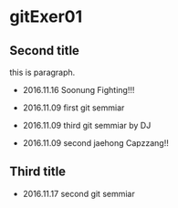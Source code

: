 ﻿# gitExer01

## Second title

this is paragraph.

- 2016.11.16 Soonung Fighting!!!

- 2016.11.09 first git semmiar

- 2016.11.09 third git semmiar by DJ

- 2016.11.09 second jaehong Capzzang!!

## Third title
- 2016.11.17 second git semmiar
